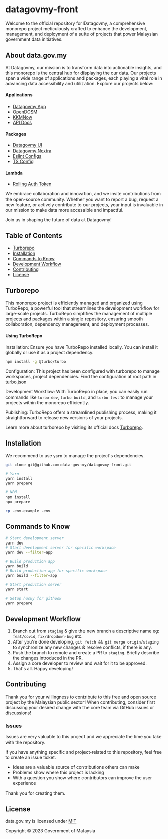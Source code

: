 # datagovmy-front

Welcome to the official repository for Datagovmy, a comprehensive monorepo project meticulously crafted to enhance the development, management, and deployment of a suite of projects that power Malaysian government data initiatives.

## About data.gov.my

At Datagovmy, our mission is to transform data into actionable insights, and this monorepo is the central hub for displaying the our data. Our projects span a wide range of applications and packages, each playing a vital role in advancing data accessibility and utilization. Explore our projects below:

#### Applications

- [Datagovmy App](apps/app)
- [OpenDOSM](apps/opendosm)
- [KKMNow](apps/kkmnow)
- [API Docs](apps/docs)

#### Packages

- [Datagovmy UI](packages/datagovmy-ui)
- [Datagovmy Nextra](packages/datagovmy-nextra)
- [Eslint Configs](packages/eslint-config-datagovmy)
- [TS Config](packages/tsconfig)

#### Lambda

- [Rolling Auth Token](lambda/roll_auth_token)

We embrace collaboration and innovation, and we invite contributions from the open-source community. Whether you want to report a bug, request a new feature, or actively contribute to our projects, your input is invaluable in our mission to make data more accessible and impactful.

Join us in shaping the future of data at Datagovmy!

## Table of Contents

- [Turborepo](#turborepo)
- [Installation](#installation)
- [Commands to Know](#commands-to-know)
- [Development Workflow](#development-workflow)
- [Contributing](#contributing)
- [License](#license)

## Turborepo

This monorepo project is efficiently managed and organized using TurboRepo, a powerful tool that streamlines the development workflow for large-scale projects. TurboRepo simplifies the management of multiple projects and packages within a single repository, ensuring smooth collaboration, dependency management, and deployment processes.

#### Using TurboRepo

Installation: Ensure you have TurboRepo installed locally. You can install it globally or use it as a project dependency.

```bash
npm install -g @turbo/turbo
```

Configuration: This project has been configured with turborepo to manage workspaces, project dependencies. Find the configuration at root path in [turbo.json](/turbo.json)

Development Workflow: With TurboRepo in place, you can easily run commands like `turbo dev`, `turbo build`, and `turbo test` to manage your projects within the monorepo efficiently.

Publishing: TurboRepo offers a streamlined publishing process, making it straightforward to release new versions of your projects.

Learn more about turborepo by visiting its official docs [Turborepo](https://turbo.build/repo/docs).

## Installation

We recommend to use `yarn` to manage the project's dependencies.

```sh
git clone git@github.com:data-gov-my/datagovmy-front.git

# Yarn
yarn install
yarn prepare

# NPM
npm install
npx prepare

cp .env.example .env
```

## Commands to Know

```bash
# Start development server
yarn dev
# Start development server for specific workspace
yarn dev --filter=app

# Build production app
yarn build
# Build production app for specific workspace
yarn build --filter=app

# Start production server
yarn start

# Setup husky for githook
yarn prepare
```

## Development Workflow

1. Branch out from `staging` & give the new branch a descriptive name eg: `feat/covid`, `fix/dropdown-bug` etc.
2. After you're done developing, `git fetch && git merge origin/staging` to synchronize any new changes & resolve conflicts, if there is any.
3. Push the branch to remote and create a PR to `staging`. Briefly describe the changes introduced in the PR.
4. Assign a core developer to review and wait for it to be approved.
5. That's all. Happy developing!

## Contributing

Thank you for your willingness to contribute to this free and open source project by the Malaysian public sector! When contributing, consider first discussing your desired change with the core team via GitHub issues or discussions!

### Issues

Issues are very valuable to this project and we appreciate the time you take with the repository.

If you have anything specific and project-related to this repository, feel free to create an issue ticket.

- Ideas are a valuable source of contributions others can make
- Problems show where this project is lacking
- With a question you show where contributors can improve the user experience

Thank you for creating them.

## License

data.gov.my is licensed under [MIT](./LICENSE.md)

Copyright © 2023 Government of Malaysia
